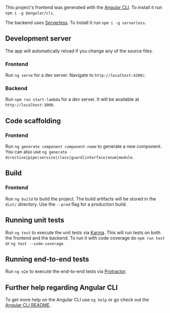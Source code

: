 This project's frontend was generated with the [Angular CLI](https://github.com/angular/angular-cli). 
To install it run ``npm i -g @angular/cli``.

The backend uses [Serverless](https://serverless.com/). To install it run `npm i -g serverless`.

## Development server
The app will automatically reload if you change any of the source files.

### Frontend
Run `ng serve` for a dev server. Navigate to `http://localhost:4200/`.

### Backend
Run `npm run start-lambda` for a dev server. It will be available at `http://localhost:3000`.

## Code scaffolding
### Frontend
Run `ng generate component component-name` to generate a new component. You can also use `ng generate directive|pipe|service|class|guard|interface|enum|module`.

## Build
### Frontend
Run `ng build` to build the project. The build artifacts will be stored in the `dist/` directory. Use the `--prod` flag for a production build.

## Running unit tests
Run `ng test` to execute the unit tests via [Karma](https://karma-runner.github.io). This will run tests on both the frontend and the backend. 
To run it with code coverage do `npm run test` or `ng test --code-coverage`.

## Running end-to-end tests

Run `ng e2e` to execute the end-to-end tests via [Protractor](http://www.protractortest.org/).

## Further help regarding Angular CLI

To get more help on the Angular CLI use `ng help` or go check out the [Angular CLI README](https://github.com/angular/angular-cli/blob/master/README.md).
